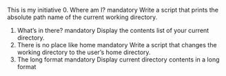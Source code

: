 This is my initiative
0. Where am I?
mandatory
Write a script that prints the absolute path name of the current working directory.
1. What’s in there?
mandatory
Display the contents list of your current directory.
2. There is no place like home
mandatory
Write a script that changes the working directory to the user’s home directory.
3. The long format
mandatory
Display current directory contents in a long format
